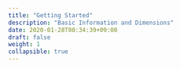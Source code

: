 ```yaml
---
title: "Getting Started"
description: "Basic Information and Dimensions"
date: 2020-01-28T00:34:39+09:00
draft: false
weight: 1
collapsible: true
---
```


